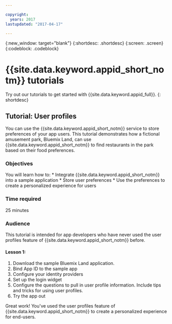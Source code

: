 ```yaml
---

copyright:
  years: 2017
lastupdated: "2017-04-17"

---
```


{:new_window: target="blank"}
{:shortdesc: .shortdesc}
{:screen: .screen}
{:codeblock: .codeblock}

# {{site.data.keyword.appid_short_notm}} tutorials

Try out our tutorials to get started with {{site.data.keyword.appid_full}}.
{: shortdesc}

## Tutorial: User profiles

You can use the {{site.data.keyword.appid_short_notm}} service to store preferences of your app users. This tutorial demonstrates how a fictional amusement park, Bluemix Land, can use {{site.data.keyword.appid_short_notm}} to find restaurants in the park based on their food preferences.


### Objectives

You will learn how to:
    * Integrate {{site.data.keyword.appid_short_notm}} into a sample application
    * Store user preferences
    * Use the preferences to create a personalized experience for users

### Time required

25 minutes

### Audience

This tutorial is intended for app developers who have never used the user profiles feature of {{site.data.keyword.appid_short_notm}} before.


#### Lesson 1:

1. Download the sample Bluemix Land application.
2. Bind App ID to the sample app
3. Configure your identity providers
4. Set up the login widget
5. Configure the questions to pull in user profile information. Include tips and tricks for using user profiles.
6. Try the app out


Great work! You've used the user profiles feature of {{site.data.keyword.appid_short_notm}} to create a personalized experience for end-users.